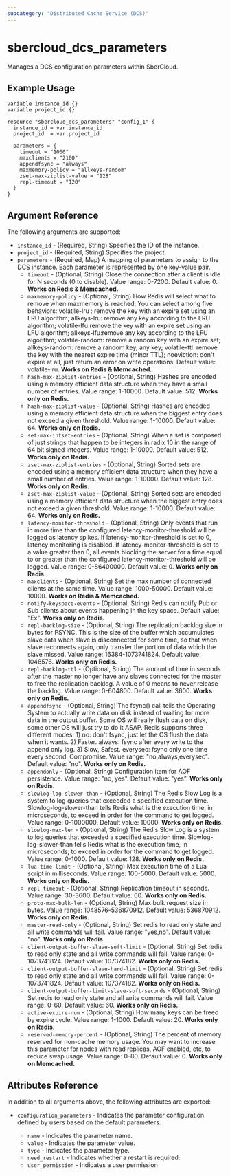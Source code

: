 ```yaml
---
subcategory: "Distributed Cache Service (DCS)"
---
```


# sbercloud_dcs_parameters

Manages a DCS configuration parameters within SberCloud.

## Example Usage

```hcl
variable instance_id {}
variable project_id {}

resource "sbercloud_dcs_parameters" "config_1" {
  instance_id = var.instance_id
  project_id  = var.project_id

  parameters = {
    timeout = "1000"
    maxclients = "2100"
    appendfsync = "always"
    maxmemory-policy = "allkeys-random"
    zset-max-ziplist-value = "128"
    repl-timeout = "120"
  }
}
```

## Argument Reference

The following arguments are supported:

*  `instance_id` - (Required, String) Specifies the ID of the instance.
*  `project_id` - (Required, String) Specifies the project.
*  `parameters` - (Required, Map) A mapping of parameters to assign to the DCS instance. 
   Each parameter is represented by one key-value pair.
   + `timeout` - (Optional, String) Close the connection after a client is idle for N seconds (0 to disable). 
   Value range: 0-7200. Default value: 0. **Works on Redis & Memcached.**
   + `maxmemory-policy` - (Optional, String) How Redis will select what to remove when maxmemory is reached,
   You can select among five behaviors: volatile-lru : remove the key with an expire set using an LRU algorithm;
   allkeys-lru: remove any key according to the LRU algorithm; volatile-lfu:remove the key with an expire set using an LFU algorithm;
   allkeys-lfu:remove any key according to the LFU algorithm; volatile-random: remove a random key with an expire set;
   allkeys-random: remove a random key, any key; volatile-ttl: remove the key with the nearest expire time (minor TTL);
   noeviction: don't expire at all, just return an error on write operations. Default value: volatile-lru. **Works on Redis & Memcached.**
   + `hash-max-ziplist-entries` - (Optional, String) Hashes are encoded using a memory efficient data structure
   when they have a small number of entries. Value range: 1-10000. Default value: 512. **Works only on Redis.**
   + `hash-max-ziplist-value` - (Optional, String) Hashes are encoded using a memory efficient data structure 
   when the biggest entry does not exceed a given threshold. Value range: 1-10000. Default value: 64. **Works only on Redis.**
   + `set-max-intset-entries` - (Optional, String) When a set is composed of just strings that happen to be integers
   in radix 10 in the range of 64 bit signed integers. Value range: 1-10000. Default value: 512. **Works only on Redis.**
   + `zset-max-ziplist-entries` - (Optional, String) Sorted sets are encoded using a memory efficient data structure
   when they have a small number of entries. Value range: 1-10000. Default value: 128. **Works only on Redis.**
   + `zset-max-ziplist-value` - (Optional, String) Sorted sets are encoded using a memory efficient data structure when
   the biggest entry does not exceed a given threshold. Value range: 1-10000. Default value: 64. **Works only on Redis.**
   + `latency-monitor-threshold` - (Optional, String) Only events that run in more time than the configured latency-monitor-threshold
   will be logged as latency spikes. If latency-monitor-threshold is set to 0, latency monitoring is disabled. 
   If latency-monitor-threshold is set to a value greater than 0, all events blocking the server
   for a time equal to or greater than the configured latency-monitor-threshold will be logged. Value range: 0-86400000. Default value: 0.
   **Works only on Redis.**
   + `maxclients` - (Optional, String) Set the max number of connected clients at the same time. Value range: 1000-50000. Default value: 10000.
   **Works on Redis & Memcached.**
   + `notify-keyspace-events` - (Optional, String) Redis can notify Pub or Sub clients about events happening in the key space. Default value: "Ex".
   **Works only on Redis.**
   + `repl-backlog-size` - (Optional, String) The replication backlog size in bytes for PSYNC. 
   This is the size of the buffer which accumulates slave data when slave is disconnected for some time, 
   so that when slave reconnects again, only transfer the portion of data which the slave missed. Value range: 16384-1073741824.
   Default value: 1048576. **Works only on Redis.**
   + `repl-backlog-ttl` - (Optional, String) The amount of time in seconds after the master no longer have any slaves connected
   for the master to free the replication backlog. A value of 0 means to never release the backlog. Value range: 0-604800. Default value: 3600.
   **Works only on Redis.**
   + `appendfsync` - (Optional, String) The fsync() call tells the Operating System to actually write data on disk
   instead of waiting for more data in the output buffer. Some OS will really flush data on disk,
   some other OS will just try to do it ASAP. Redis supports three different modes: 1) no: don't fsync, just let the OS flush the data when it 
   wants. 2) Faster. always: fsync after every write to the append only log. 3) Slow, Safest. everysec: fsync only one time every second. Compromise.
   Value range: "no,always,everysec". Default value: "no". **Works only on Redis.**
   + `appendonly` - (Optional, String) Configuration item for AOF persistence. Value range: "no, yes". Default value: "yes". **Works only on Redis.**
   + `slowlog-log-slower-than` - (Optional, String) The Redis Slow Log is a system to log queries that exceeded a specified execution time.
   Slowlog-log-slower-than tells Redis what is the execution time, in microseconds, to exceed in order for the command to get logged.
   Value range: 0-1000000. Default value: 10000. **Works only on Redis.**
   + `slowlog-max-len` - (Optional, String) The Redis Slow Log is a system to log queries that exceeded a specified execution time. 
   Slowlog-log-slower-than tells Redis what is the execution time, in microseconds, to exceed in order for the command to get logged.
   Value range: 0-1000. Default value: 128. **Works only on Redis.**
   + `lua-time-limit` - (Optional, String) Max execution time of a Lua script in milliseconds. Value range: 100-5000. Default value: 5000. **Works only on Redis.**
   + `repl-timeout` - (Optional, String) Replication timeout in seconds. Value range: 30-3600. Default value: 60. **Works only on Redis.**
   + `proto-max-bulk-len` - (Optional, String) Max bulk request size in bytes. Value range: 1048576-536870912. Default value: 536870912. **Works only on Redis.**
   + `master-read-only` - (Optional, String) Set redis to read only state and all write commands will fail. Value range: "yes,no". Default value: "no".
   **Works only on Redis.**
   + `client-output-buffer-slave-soft-limit` - (Optional, String) Set redis to read only state and all write commands will fail. 
   Value range: 0-1073741824. Default value: 107374182. **Works only on Redis.**
   + `client-output-buffer-slave-hard-limit` - (Optional, String) Set redis to read only state and all write commands will fail. 
   Value range: 0-1073741824. Default value: 107374182. **Works only on Redis.**
   + `client-output-buffer-limit-slave-soft-seconds` - (Optional, String) Set redis to read only state and all write commands will fail.
   Value range: 0-60. Default value: 60. **Works only on Redis.**
   + `active-expire-num` - (Optional, String) How many keys can be freed by expire cycle. Value range: 1-1000. Default value: 20.
   **Works only on Redis.**
   + `reserved-memory-percent` - (Optional, String) The percent of memory reserved for non-cache memory usage. You may want to increase 
   this parameter for nodes with read replicas, AOF enabled, etc, to reduce swap usage. Value range: 0-80. Default value: 0.
   **Works only on Memcached.**

## Attributes Reference

In addition to all arguments above, the following attributes are exported:

* `configuration_parameters` - Indicates the parameter configuration defined by users based on the default parameters.

   + `name` - Indicates the parameter name.
   + `value` - Indicates the parameter value.
   + `type` - Indicates the parameter type.
   + `need_restart` - Indicates whether a restart is required.
   + `user_permission` - Indicates a user permission
